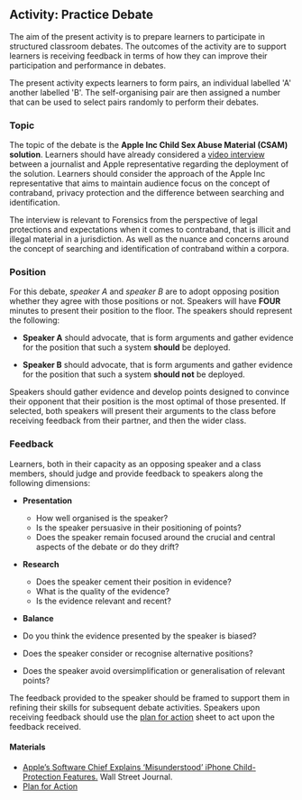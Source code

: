 ## Activity: Practice Debate
The aim of the present activity is to prepare learners to participate in structured classroom debates. The outcomes of the activity are to support learners is receiving feedback in terms of how they can improve their participation and performance in debates.

The present activity expects learners to form pairs, an individual labelled 'A' another labelled 'B'. The self-organising pair are then assigned a number that can be used to select pairs randomly to perform their debates.

### Topic

The topic of the debate is the **Apple Inc Child Sex Abuse Material (CSAM) solution**. Learners should have already considered a [video interview](https://youtu.be/OQUO1DSwYN0) between a journalist and Apple representative regarding the deployment of the solution. Learners should consider the approach of the Apple Inc representative that aims to maintain audience focus on the concept of contraband, privacy protection and the difference between searching and identification.

The interview is relevant to Forensics from the perspective of legal protections and expectations when it comes to contraband, that is illicit and illegal material in a jurisdiction. As well as the nuance and concerns around the concept of searching and identification of contraband within a corpora.

### Position

For this debate, *speaker A* and *speaker B* are to adopt opposing position whether they agree with those positions or not. Speakers will have **FOUR** minutes to present their position to the floor. The speakers should represent the following:

* **Speaker A** should advocate, that is form arguments and gather evidence for the position that such a system **should** be deployed.

* **Speaker B** should advocate, that is form arguments and gather evidence for the position that such a system **should not** be deployed.

Speakers should gather evidence and develop points designed to convince their opponent that their position is the most optimal of those presented. If selected, both speakers will present their arguments to the class before receiving feedback from their partner, and then the wider class.

### Feedback

Learners, both in their capacity as an opposing speaker and a class members, should judge and provide feedback to speakers along the following dimensions:

* **Presentation**
  * How well organised is the speaker?
  * Is the speaker persuasive in their positioning of points?
  * Does the speaker remain focused around the crucial and central aspects of the debate or do they drift?


* **Research**
  * Does the speaker cement their position in evidence?
  * What is the quality of the evidence?
  * Is the evidence relevant and recent?


* **Balance**
 * Do you think the evidence presented by the speaker is biased?
 * Does the speaker consider or recognise alternative positions?
 * Does the speaker avoid oversimplification or generalisation of relevant points?

The feedback provided to the speaker should be framed to support them in refining their skills for subsequent debate activities. Speakers upon receiving feedback should use the [plan for action](/planForAction.html) sheet to act upon the feedback received.

#### Materials
 * [Apple’s Software Chief Explains ‘Misunderstood’ iPhone Child-Protection Features.](https://youtu.be/OQUO1DSwYN0) Wall Street Journal.
 * [Plan for Action](/planForAction.html)
